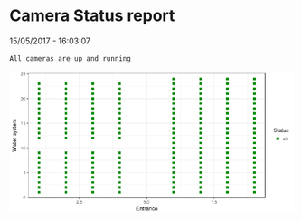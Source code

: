 Camera Status report
================
15/05/2017 - 16:03:07

    All cameras are up and running

![](camreport_files/figure-markdown_github/unnamed-chunk-2-1.png)

